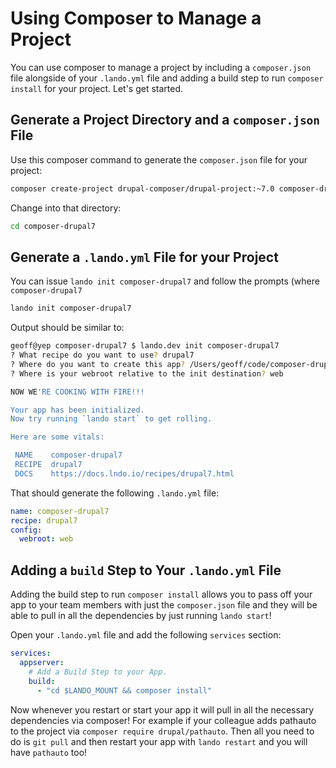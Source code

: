 Using Composer to Manage a Project
===============

You can use composer to manage a project by including a `composer.json` file
alongside of your `.lando.yml` file and adding a build step to run `composer install`
for your project. Let's get started.

Generate a Project Directory and a `composer.json` File
-------------------------------

Use this composer command to generate the `composer.json` file for your project:

```bash
composer create-project drupal-composer/drupal-project:~7.0 composer-drupal7 --stability dev --no-interaction
```

Change into that directory:

```bash
cd composer-drupal7
```

Generate a `.lando.yml` File for your Project
------------

You can issue `lando init composer-drupal7` and follow the prompts (where
`composer-drupal7`

```bash
lando init composer-drupal7
```

Output should be similar to:

```bash
geoff@yep composer-drupal7 $ lando.dev init composer-drupal7
? What recipe do you want to use? drupal7
? Where do you want to create this app? /Users/geoff/code/composer-drupal7
? Where is your webroot relative to the init destination? web

NOW WE'RE COOKING WITH FIRE!!!

Your app has been initialized.
Now try running `lando start` to get rolling.

Here are some vitals:

 NAME    composer-drupal7
 RECIPE  drupal7
 DOCS    https://docs.lndo.io/recipes/drupal7.html
```

That should generate the following `.lando.yml` file:

```yaml
name: composer-drupal7
recipe: drupal7
config:
  webroot: web

```

Adding a `build` Step to Your `.lando.yml` File
----------
Adding the build step to run `composer install` allows you to pass off your app
to your team members with just the `composer.json` file and they will be able to
pull in all the dependencies by just running `lando start`!


Open your `.lando.yml` file and add the following `services` section:

```yaml
services:
  appserver:
    # Add a Build Step to your App.
    build:
      - "cd $LANDO_MOUNT && composer install"
```

Now whenever you restart or start your app it will pull in all the necessary
dependencies via composer!  For example if your colleague adds pathauto to the
project via `composer require drupal/pathauto`.  Then all you need to do is
`git pull` and then restart your app with `lando restart` and you will have
`pathauto` too!
